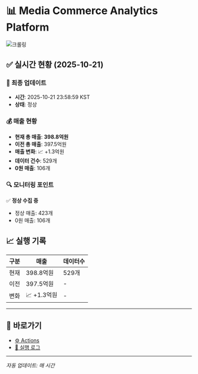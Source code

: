 # 📊 Media Commerce Analytics Platform

![크롤링](https://img.shields.io/badge/크롤링-정상-green)

## ✅ 실시간 현황 (2025-10-21)

### 📍 최종 업데이트
- **시간**: 2025-10-21 23:58:59 KST
- **상태**: 정상

### 💰 매출 현황
- **현재 총 매출**: **398.8억원**
- **이전 총 매출**: 397.5억원
- **매출 변화**: 📈 +1.3억원
- **데이터 건수**: 529개
- **0원 매출**: 106개

### 🔍 모니터링 포인트

✅ **정상 수집 중**
- 정상 매출: 423개
- 0원 매출: 106개


## 📈 실행 기록

| 구분 | 매출 | 데이터수 |
|------|------|----------|
| 현재 | 398.8억원 | 529개 |
| 이전 | 397.5억원 | - |
| 변화 | 📈 +1.3억원 | - |

---

## 🔗 바로가기

- [⚙️ Actions](../../actions)
- [📝 실행 로그](../../actions/workflows/daily_scraping.yml)

---

*자동 업데이트: 매 시간*
